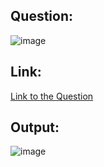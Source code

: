 ## Question:
![image](https://github.com/user-attachments/assets/08374028-f01d-4129-9914-f4c681289387)

## Link:
[Link to the Question](https://www.hackerrank.com/challenges/weather-observation-station-4/problem?isFullScreen=true)

## Output:
![image](https://github.com/user-attachments/assets/c1174caf-4625-4ea4-a657-4a4bdd29c3c1)

